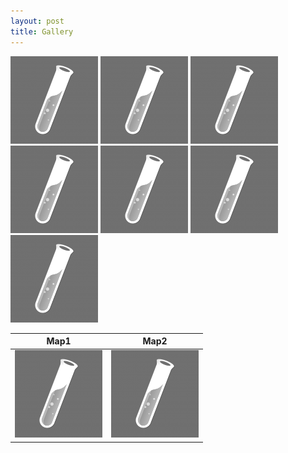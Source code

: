 ```yaml
---
layout: post
title: Gallery
---
```


![alt-text-1](/images/logo.png "title-1") ![alt-text-2](/images/logo.png "title-2") ![alt-text-2](/images/logo.png "title-2") ![alt-text-2](/images/logo.png "title-2") ![alt-text-2](/images/logo.png "title-2") ![alt-text-2](/images/logo.png "title-2") ![alt-text-2](/images/logo.png "title-2")



Map1                       |  Map2
:-------------------------:|:-------------------------:
![](/images/logo.png)      |  ![](/images/logo.png)


